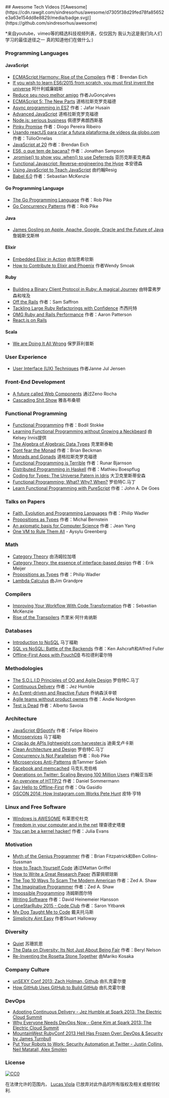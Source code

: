 <div class="github-widget" data-repo="lucasviola/awesome-tech-videos"></div>
<script async src="https://pagead2.googlesyndication.com/pagead/js/adsbygoogle.js"></script><ins class="adsbygoogle" style="display:block" data-ad-client="ca-pub-6890694312814945" data-ad-slot="5473692530" data-ad-format="auto"  data-full-width-responsive="true"></ins>
## Awesome Tech Videos [![Awesome](https://cdn.rawgit.com/sindresorhus/awesome/d7305f38d29fed78fa85652e3a63e154dd8e8829/media/badge.svg)](https://github.com/sindresorhus/awesome)

*来自youtube，vimeo等的精选科技视频列表，仅仅因为
我认为这是我们向人们学习的最佳途径之一
真的知道他们在做什么:)


### Programming Languages

#### JavaScript

- [ECMAScript Harmony: Rise of the Compilers](https://www.youtube.com/watch?v=PlmsweSNhTw&index) 作者：Brendan Eich
- [If you wish to learn ES6/2015 from scratch, you must first invent the universe](https://www.youtube.com/watch?v=DN4yLZB1vUQ) 阿什利威廉姆斯
- [Reduce seu novo melhor amigo](https://www.youtube.com/watch?v=P9mAnhNFKO4) 作者JuGonçalves
- [ECMAScript 5: The New Parts](https://www.youtube.com/watch?v=UTEqr0IlFKY) 道格拉斯克罗克福德
- [Async programming in ES7](https://www.youtube.com/watch?v=lil4YCCXRYc) 作者：Jafar Husain
- [Advanced JavaScript](https://www.youtube.com/watch?v=DwYPG6vreJg) 道格拉斯克罗克福德
- [Node.js: serious business](https://www.youtube.com/watch?v=_0opytdAXHk) 佩德罗弗朗西斯基
- [Pinky Promise](https://www.youtube.com/watch?v=-N8kFr_gaAI) 作者：Diogo Pereira Ribeiro
- [Usando reactJS para criar a futura plataforma de vídeos da globo.com](https://www.youtube.com/watch?v=Hm49qF7DAXw) 作者：TúlioOrnelas
- [JavaScript at 20](https://www.youtube.com/watch?v=bM79WQ9iMZQ) 作者：Brendan Eich
- [ES6, o que tem de bacana?](https://www.youtube.com/watch?v=VHRdSnJbNLg) 作者：Jonathan Sampson
- [.promise() to show you .when() to use Deferreds](https://www.youtube.com/watch?v=juRtEEsHI9E) 亚历克斯麦克弗森
- [Functional Javascript: Reverse-engineering the Hype](https://www.youtube.com/watch?v=aeh5Fmh_tmw) 本安德森
- [Using JavaScript to Teach JavaScript](https://www.youtube.com/watch?v=H4sSldXv_S4) 由约翰Resig
- [Babel 6.0](https://www.youtube.com/watch?v=Q_ncaTYEizc) 作者：Sebastian McKenzie

#### Go Programming Language

- [The Go Programming Language](https://www.youtube.com/watch?v=rKnDgT73v8s) 作者：Rob Pike
- [Go Concurrency Patterns](https://www.youtube.com/watch?v=f6kdp27TYZs) 作者：Rob Pike

#### Java

- [James Gosling on Apple, Apache, Google, Oracle and the Future of Java](https://www.youtube.com/watch?v=9ei-rbULWoA) 詹姆斯戈斯林

#### Elixir

- [Embedded Elixir in Action](https://www.youtube.com/watch?v=kpzQrFC55q4) 由加思希钦斯
- [How to Contribute to Elixir and Phoenix](https://www.youtube.com/watch?v=uMrsJahHi3k) 作者Wendy Smoak

#### Ruby

- [Building a Binary Client Protocol in Ruby: A magical Journey](https://www.youtube.com/watch?v=JLoOAGEAAjo) 由特雷弗罗森和埃及
- [Off the Rails](https://www.youtube.com/watch?v=aP5NNkzb4og) 作者：Sam Saffron
- [Tackling Large Ruby Refactorings with Confidence](https://www.youtube.com/watch?v=Kr82hUeI_qI) 杰西托特
- [OMG Ruby and Rails Performance](https://www.youtube.com/watch?v=JMGmaRZtgM8) 作者：Aaron Patterson
- [React.js on Rails](https://www.youtube.com/watch?v=kTSsZrub5iE)
#### Scala

- [We are Doing It All Wrong](https://www.youtube.com/watch?v=TS1lpKBMkgg) 保罗菲利普斯

### User Experience
- [User Interface (UX) Techniques](https://www.youtube.com/watch?v=7OSkB4BCx00) 作者Janne Jul Jensen

### Front-End Development
- [A future called Web Components](https://www.youtube.com/watch?v=TKYjzQ0T1q0) 通过Zeno Rocha
- [Cascading Shit Show](https://www.youtube.com/watch?v=iniwPUEbPUM) 雅各布桑顿

### Functional Programming

- [Functional Programming](https://www.youtube.com/watch?v=DHubfS8E--o) 作者：Bodil Stokke
- [Learning Functional Programming without Growing a Neckbeard](https://www.youtube.com/watch?v=OOvL6QAxRK4) 由Kelsey Innis提供
- [The Algebra of Algebraic Data Types](https://www.youtube.com/watch?v=YScIPA8RbVE) 克里斯泰勒
- [Dont fear the Monad](https://www.youtube.com/watch?v=ZhuHCtR3xq8) 作者：Brian Beckman
- [Monads and Gonads](https://www.youtube.com/watch?v=dkZFtimgAcM) 道格拉斯克罗克福德
- [Functional Programming is Terrible](https://www.youtube.com/watch?v=hzf3hTUKk8U) 作者：Runar Bjarnson
- [Distributed Programming in Haskell](https://www.youtube.com/watch?v=qlnU73a3Cw0) 作者：Mathieu Boespflug
- [Coding for Types: The Universe Patern in Idris](https://www.youtube.com/watch?v=AWeT_G04a0A) 大卫克里斯蒂安森
- [Functional Programming; What? Why? When?](https://www.youtube.com/watch?v=7Zlp9rKHGD4) 罗伯特C.马丁
- [Learn Functional Programming with PureScript](https://www.youtube.com/watch?v=LqYfdmb0eUU) 作者：John A. De Goes

### Talks on Papers
- [Faith, Evolution and Programming Languages](https://www.youtube.com/watch?v=8frGknO8rIg) 作者：Philip Wadler
- [Propositions as Types](https://www.youtube.com/watch?v=K-YYoigWN24) 作者：Michal Bernstein
- [An axiomatic basis for Computer Science](https://www.youtube.com/watch?v=GQi-6-d5ooQ) 作者：Jean Yang
- [One VM to Rule Them All](https://www.youtube.com/watch?v=L3e8G5l9gT8) -  Aysylu Greenberg

### Math

- [Category Theory](https://www.youtube.com/watch?v=o6L6XeNdd_k&list=FLCYmxNRJq3v_zDtEQrQuBKQ) 由汤姆拉加塔
- [Category Theory, the essence of interface-based design](https://www.youtube.com/watch?v=JMP6gI5mLHc) 作者：Erik Meijer
- [Propositions as Types](https://www.youtube.com/watch?v=IOiZatlZtGU) 作者：Philip Wadler
- [Lambda Calculus](https://www.youtube.com/watch?v=peOk3W7KZ4o) 由Jim Grandpre

### Compilers

- [Improving Your Workflow With Code Transformation](https://www.youtube.com/watch?v=OFuDvqZmUrE) 作者：Sebastian McKenzie
- [Rise of the Transpilers](https://www.youtube.com/watch?v=DspYurD75Ns) 杰里米·阿什肯纳斯
### Databases

- [Introduction to NoSQL](https://www.youtube.com/watch?v=qI_g07C_Q5I) 马丁福勒
- [SQL vs NoSQL: Battle of the Backends](https://www.youtube.com/watch?v=rRoy6I4gKWU) 作者：Ken Ashcraft和Alfred Fuller
- [Offline-First Apps with PouchDB](https://www.youtube.com/watch?v=7L7esHWAjSU) 布拉德利霍尔特

### Methodologies

- [The S.O.L.I.D Principles of OO and Agile Design](https://www.youtube.com/watch?v=t86v3N4OshQ) 罗伯特C.马丁
- [Continuous Delivery](https://www.youtube.com/watch?v=skLJuksCRTw) 作者：Jez Humble
- [An Event-driven and Reactive Future](https://www.youtube.com/watch?v=_VdIQTtRkb8) 乔纳森沃辛顿
- [Agile teams without product owners](https://www.youtube.com/watch?v=SIoukaoFZ9Y) 作者：Andie Nordgren
- [Test is Dead](https://www.youtube.com/watch?v=X1jWe5rOu3g) 作者：Alberto Savoia

### Architecture

- [JavaScript @Spotify](https://www.youtube.com/watch?v=xyR4G2XgcHU) 作者：Felipe Ribeiro
- [Microservices](https://www.youtube.com/watch?v=2yko4TbC8cI) 马丁福勒
- [Criação de APIs lightweight com harvester.js](https://www.youtube.com/watch?v=r2bIhTO5FcM) 迪奥戈卢卡斯
- [Clean Architecture and Design](https://www.youtube.com/watch?v=asLUTiJJqdE) 罗伯特C.马丁
- [Concurrency Is Not Parallelism](https://www.youtube.com/watch?v=cN_DpYBzKso) 作者：Rob Pike
- [Microservices Anti-Patterns](https://www.youtube.com/watch?v=I56HzTKvZKc) 由Tammer Saleh
- [Facebook and memcached](https://www.youtube.com/watch?v=UH7wkvcf0ys) 马克扎克伯格
- [Operations on Twitter: Scaling Beyong 100 Million Users](https://www.youtube.com/watch?v=z8LU0Cj6BOU) 约翰亚当斯
- [An overview of HTTP/2](https://github.com/lucasviola/awesome-tech-videos/blob/master///www.youtube.com/watch?v=-yxQIRl6Qic) 作者：Daniel Sommermann
- [Say Hello to Offline-First](https://www.youtube.com/watch?v=nNfaxNdyCgI) 作者：Ola Gasidlo
- [OSCON 2014: How Instagram.com Works Pete Hunt](https://www.youtube.com/watch?v=VkTCL6Nqm6Y) 皮特·亨特

### Linux and Free Software

- [Windows is AWESOME](https://www.youtube.com/watch?v=Zu0l-Ac7fTU&index=1&list=PLzcMzE4Sz1bDfHOZ2gTbcT7l4p2RaHa1L) 布莱恩伦杜克
- [Freedom in your computer and in the net](https://www.youtube.com/watch?v=2lupgHYiK9Q) 理查德史塔曼
- [You can be a kernel hacker!](https://www.youtube.com/watch?v=0IQlpFWTFbM) 作者：Julia Evans

### Motivation

- [Myth of the Genius Programmer](https://www.youtube.com/watch?v=0SARbwvhupQ) 作者：Brian Fitzpatrick和Ben Collins-Sussman
- [How to Teach Yourself Code](https://www.youtube.com/watch?v=T0qAjgQFR4c) 通过Mattan Griffel
- [How to Write a Great Research Paper](https://www.youtube.com/watch?v=g3dkRsTqdDA) 西蒙佩顿琼斯
- [The Top 10 Ways To Scam The Modern American](https://www.youtube.com/watch?v=neI_Pj558CY) 作者：Zed A. Shaw
- [The Imaginative Programmer](https://www.youtube.com/watch?v=w1-bDwNtG-I) 作者：Zed A. Shaw
- [Impossible Programming](https://www.youtube.com/watch?v=hN63FOa_Gp4) 汤姆斯图尔特
- [Writing Software](https://www.youtube.com/watch?v=9LfmrkyP81M) 作者：David Heinemeier Hansson
- [LoneStarRuby 2015 - Code Club](https://www.youtube.com/watch?v=sLAvSgcrgZM) 作者：Saron Yitbarek
- [My Dog Taught Me to Code](https://www.youtube.com/watch?v=yCBUsd52a3s) 戴夫托马斯
- [Simplicity Aint Easy](https://www.youtube.com/watch?v=cidchWg74Y4) 作者Stuart Halloway

### Diversity

- [Quiet](https://www.youtube.com/watch?v=AzlCIS072_Y) 苏珊凯恩
- [The Data on Diversity: Its Not Just About Being Fair](https://www.youtube.com/watch?v=Am3tHJzqnMki) 作者：Beryl Nelson
- [Re-Inventing the Rosetta Stone Together](https://www.youtube.com/watch?v=OOzAly5Rs7g) 由Mariko Kosaka

### Company Culture

- [unSEXY Conf 2013: Zach Holman, Github](https://www.youtube.com/watch?v=vCSNME4voRU) 由扎克霍尔曼
- [How GitHub Uses GitHub to Build GitHub](https://www.youtube.com/watch?v=qyz3jkOBbQY) 由扎克霍尔曼

### DevOps

- [Adopting Continuous Delivery - Jez Humble at Spark 2013: The Electric Cloud Summit](https://www.youtube.com/watch?v=ZLBhVEo1OG4)
- [Why Everyone Needs DevOps Now - Gene Kim at Spark 2013: The Electric Cloud Summit](https://www.youtube.com/watch?v=oRTiu911qtA)
- [MountainWest RubyConf 2013 Hell Has Frozen Over: DevOps & Security by James Turnbull](https://www.youtube.com/watch?v=SsQF6zqzHKw)
- [Put Your Robots to Work: Security Automation at Twitter - Justin Collins, Neil Matatall, Alex Smolen](https://vimeo.com/54250716)

### License

[![CC0](https://i.creativecommons.org/p/zero/1.0/88x31.png)](https://creativecommons.org/publicdomain/zero/1.0/)

在法律允许的范围内， [Lucas Viola](http://lucasviola.github.io) 已放弃对此作品的所有版权及相关或相邻权利.

